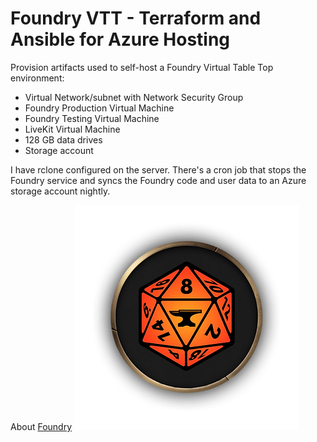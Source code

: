 # Foundry VTT - Terraform and Ansible for Azure Hosting

Provision artifacts used to self-host a Foundry Virtual Table Top environment:

* Virtual Network/subnet with Network Security Group
* Foundry Production Virtual Machine
* Foundry Testing Virtual Machine
* LiveKit Virtual Machine
* 128 GB data drives
* Storage account

I have rclone configured on the server. There's a cron job that stops the Foundry service and syncs the Foundry code and user data to an Azure storage account nightly.

About [Foundry](https://foundryvtt.com/)
![Foundry dice Image](/images/foundry-dice.png)